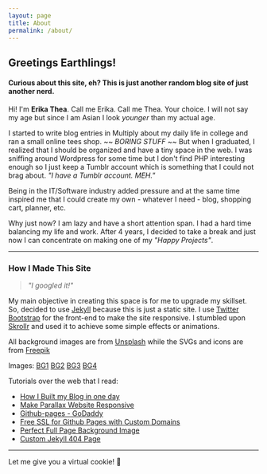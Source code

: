 ```yaml
---
layout: page
title: About
permalink: /about/
---
```


## Greetings Earthlings!

#### Curious about this site, eh? This is just another random blog site of just another nerd.

Hi! I'm **Erika Thea**. Call me Erika. Call me Thea. Your choice. I will not say my age but since I am Asian I look *younger* than my actual age.

I started to write blog entries in Multiply about my daily life in college and ran a small online tees shop. ~~ *BORING STUFF* ~~ But when I graduated, I realized that I should be organized and have a tiny space in the web. I was sniffing around Wordpress for some time but I don't find PHP interesting enough so I just keep a Tumblr account which is something that I could not brag about. *"I have a Tumblr account. MEH."*

Being in the IT/Software industry added pressure and at the same time inspired me that I could create my own - whatever I need - blog, shopping cart, planner, etc.

Why just now? I am lazy and have a short attention span. I had a hard time balancing my life and work. After 4 years, I decided to take a break and just now I can concentrate on making one of my *"Happy Projects"*.

***

### How I Made This Site

> *"I googled it!"*

My main objective in creating this space is for me to upgrade my skillset. So, decided to use [Jekyll](https://github.com/jekyll/jekyll) because this is just a static site. I use [Twitter Bootstrap](https://getbootstrap.com/) for the front-end to make the site responsive. I stumbled upon [Skrollr](https://github.com/Prinzhorn/skrollr) and used it to achieve some simple effects or animations.

All background images are from [Unsplash](https://unsplash.com) while the SVGs and icons are from [Freepik](https://freepik.com)

Images:
[BG1](https://unsplash.com/negativespace)
[BG2](https://unsplash.com/florianklauer)
[BG3](https://unsplash.com/loudge)
[BG4](https://unsplash.com/carlijeanmiller)


Tutorials over the web that I read:

* [How I Built my Blog in one day](http://erjjones.github.io/blog/How-I-built-my-blog-in-one-day/)
* [Make Parallax Website Responsive](https://ihatetomatoes.net/make-parallax-website-responsive/)
* [Github-pages - GoDaddy](https://medium.com/@LovettLovett/github-pages-godaddy-f0318c2f25a)
* [Free SSL for Github Pages with Custom Domains](https://sheharyar.me/blog/free-ssl-for-github-pages-with-custom-domains/)
* [Perfect Full Page Background Image](https://css-tricks.com/perfect-full-page-background-image/)
* [Custom Jekyll 404 Page](http://yizeng.me/2013/05/26/create-a-custom-jekyll-404-page/)

***

Let me give you a virtual cookie! :cookie:
